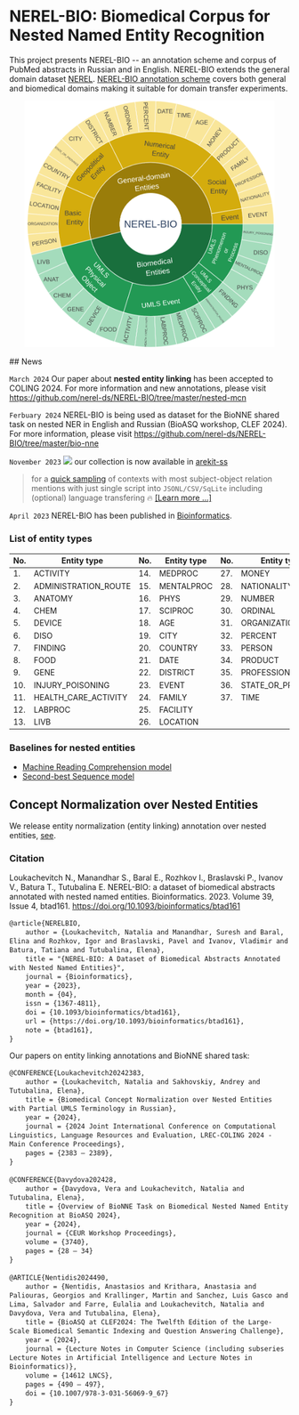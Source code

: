 # NEREL-BIO: Biomedical Corpus for Nested Named Entity Recognition

This project presents NEREL-BIO -- an annotation scheme and corpus of PubMed abstracts in Russian and in English. NEREL-BIO extends the general domain dataset [NEREL](https://github.com/nerel-ds/NEREL). [NEREL-BIO annotation scheme](https://github.com/nerel-ds/NEREL-BIO/blob/master/nerel-bio-guidelines.pdf) covers both general and biomedical domains making it suitable for domain transfer experiments. 

<p align="center">
<img src="nerel-bio.png" width="450">
</p>
## News

`March 2024` Our paper about **nested entity linking** has been accepted to COLING 2024. For more information and new annotations, please visit https://github.com/nerel-ds/NEREL-BIO/tree/master/nested-mcn

`Ferbuary 2024` NEREL-BIO is being used as dataset for the BioNNE shared task on nested NER in English and Russian (BioASQ workshop, CLEF 2024). For more information, please visit https://github.com/nerel-ds/NEREL-BIO/tree/master/bio-nne

`November 2023` [![](https://img.shields.io/badge/AREkit--ss_Compatible-0.23.1-purple.svg)](https://github.com/nicolay-r/arekit-ss#usage) our collection is now available in [arekit-ss](https://github.com/nicolay-r/arekit-ss)
> for a [quick sampling](https://github.com/nicolay-r/arekit-ss#usage) of contexts with most subject-object relation mentions with just single script into
> `JSONL/CSV/SqLite` including (optional) language transfering 🔥 [[Learn more ...]](https://github.com/nicolay-r/arekit-ss#usage)

`April 2023` NEREL-BIO has been published in [Bioinformatics](https://academic.oup.com/bioinformatics/article/39/4/btad161/7099619). 


### List of entity types

|No. | Entity type | No. | Entity type | No. | Entity type
|---|---|---|---|---|---
|1. | ACTIVITY | 14. | MEDPROC | 27. | MONEY
|2. | ADMINISTRATION_ROUTE | 15. | MENTALPROC | 28. | NATIONALITY
|3. | ANATOMY | 16. | PHYS | 29. | NUMBER
|4. | CHEM | 17. | SCIPROC | 30. | ORDINAL
|5. | DEVICE | 18. | AGE | 31. | ORGANIZATION
|6. | DISO | 19. | CITY | 32. | PERCENT
|7. | FINDING | 20. | COUNTRY | 33. | PERSON
|8. | FOOD | 21. | DATE | 34. | PRODUCT
|9. | GENE | 22. | DISTRICT | 35. | PROFESSION
|10. | INJURY_POISONING | 23. | EVENT | 36. | STATE_OR_PROVINCE
|11. | HEALTH_CARE_ACTIVITY | 24. | FAMILY | 37. | TIME
|12. | LABPROC | 25. | FACILITY |  | 
|13. | LIVB | 26. | LOCATION |  | 

### Baselines for nested entities
 - [Machine Reading Comprehension model](https://github.com/fulstock/mrc_nested_ner_ru)
 - [Second-best Sequence model](https://github.com/fulstock/second-best-learning-and-decoding-rubert)

## Concept Normalization over Nested Entities

We release entity normalization (entity linking) annotation over nested entities, [see](https://github.com/nerel-ds/NEREL-BIO/tree/master/nested-mcn/data).

### Citation
Loukachevitch N., Manandhar S., Baral E., Rozhkov I., Braslavski P., Ivanov V., Batura T., Tutubalina E. NEREL-BIO: a dataset of biomedical abstracts annotated with nested named entities. Bioinformatics. 2023. Volume 39, Issue 4, btad161. https://doi.org/10.1093/bioinformatics/btad161
```
@article{NERELBIO,
    author = {Loukachevitch, Natalia and Manandhar, Suresh and Baral, Elina and Rozhkov, Igor and Braslavski, Pavel and Ivanov, Vladimir and Batura, Tatiana and Tutubalina, Elena},
    title = "{NEREL-BIO: A Dataset of Biomedical Abstracts Annotated with Nested Named Entities}",
    journal = {Bioinformatics},
    year = {2023},
    month = {04},
    issn = {1367-4811},
    doi = {10.1093/bioinformatics/btad161},
    url = {https://doi.org/10.1093/bioinformatics/btad161},
    note = {btad161},
}
```

Our papers on entity linking annotations and BioNNE shared task:
```
@CONFERENCE{Loukachevitch20242383,
	author = {Loukachevitch, Natalia and Sakhovskiy, Andrey and Tutubalina, Elena},
	title = {Biomedical Concept Normalization over Nested Entities with Partial UMLS Terminology in Russian},
	year = {2024},
	journal = {2024 Joint International Conference on Computational Linguistics, Language Resources and Evaluation, LREC-COLING 2024 - Main Conference Proceedings},
	pages = {2383 – 2389},
}

@CONFERENCE{Davydova202428,
    author = {Davydova, Vera and Loukachevitch, Natalia and Tutubalina, Elena},
    title = {Overview of BioNNE Task on Biomedical Nested Named Entity Recognition at BioASQ 2024},
    year = {2024},
    journal = {CEUR Workshop Proceedings},
    volume = {3740},
    pages = {28 – 34}
}

@ARTICLE{Nentidis2024490,
    author = {Nentidis, Anastasios and Krithara, Anastasia and Paliouras, Georgios and Krallinger, Martin and Sanchez, Luis Gasco and Lima, Salvador and Farre, Eulalia and Loukachevitch, Natalia and Davydova, Vera and Tutubalina, Elena},
    title = {BioASQ at CLEF2024: The Twelfth Edition of the Large-Scale Biomedical Semantic Indexing and Question Answering Challenge},
    year = {2024},
    journal = {Lecture Notes in Computer Science (including subseries Lecture Notes in Artificial Intelligence and Lecture Notes in Bioinformatics)},
    volume = {14612 LNCS},
    pages = {490 – 497},
    doi = {10.1007/978-3-031-56069-9_67}
}
```
